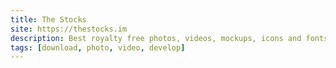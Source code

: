 ```yaml
---
title: The Stocks
site: https://thestocks.im
description: Best royalty free photos, videos, mockups, icons and fonts.
tags: [download, photo, video, develop]
---
```

